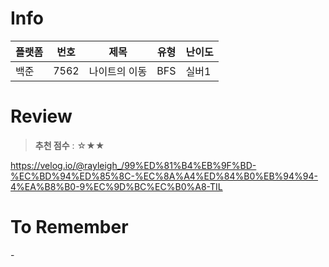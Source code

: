 # Info
|플랫폼|번호|제목|유형|난이도|
|----|----|----|----|----|
|백준|7562|나이트의 이동|BFS|실버1|

# Review
> **추천 점수** : ☆★★

https://velog.io/@rayleigh_/99%ED%81%B4%EB%9F%BD-%EC%BD%94%ED%85%8C-%EC%8A%A4%ED%84%B0%EB%94%94-4%EA%B8%B0-9%EC%9D%BC%EC%B0%A8-TIL

# To Remember
\-